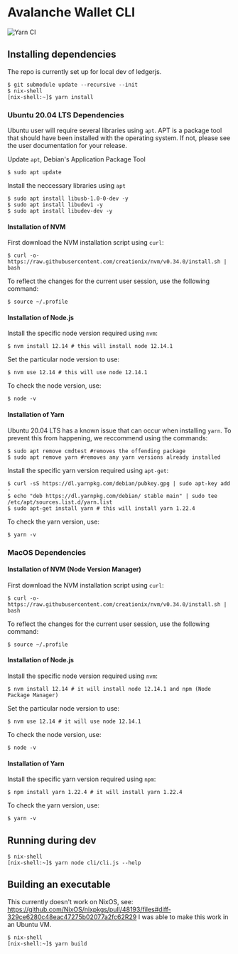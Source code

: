 # Avalanche Wallet CLI

![Yarn CI](https://github.com/obsidiansystems/avalanche-wallet-cli/workflows/Yarn%20CI/badge.svg?branch=master)

## Installing dependencies

The repo is currently set up for local dev of ledgerjs.

```
$ git submodule update --recursive --init
$ nix-shell
[nix-shell:~]$ yarn install
```
### Ubuntu 20.04 LTS Dependencies

Ubuntu user will require several libraries using `apt`. APT is a package tool that should have been installed with the operating system. If not, please see the user documentation for your release.

Update `apt`, Debian's Application Package Tool
```
$ sudo apt update
```
Install the neccessary libraries using `apt`
```
$ sudo apt install libusb-1.0-0-dev -y
$ sudo apt install libudev1 -y
$ sudo apt install libudev-dev -y
```
#### Installation of NVM

First download the NVM installation script using `curl`:
```
$ curl -o- https://raw.githubusercontent.com/creationix/nvm/v0.34.0/install.sh | bash
```
To reflect the changes for the current user session, use the following command:
```
$ source ~/.profile
```

#### Installation of Node.js

Install the specific node version required using `nvm`:
```
$ nvm install 12.14 # this will install node 12.14.1
```
Set the particular node version to use:
```
$ nvm use 12.14 # this will use node 12.14.1
```
To check the node version, use:
```
$ node -v
```

#### Installation of Yarn

Ubuntu 20.04 LTS has a known issue that can occur when installing `yarn`. To prevent this from happening, we reccommend using the commands:
```
$ sudo apt remove cmdtest #removes the offending package
$ sudo apt remove yarn #removes any yarn versions already installed
```
Install the specific yarn version required using `apt-get`:
```
$ curl -sS https://dl.yarnpkg.com/debian/pubkey.gpg | sudo apt-key add -
$ echo "deb https://dl.yarnpkg.com/debian/ stable main" | sudo tee /etc/apt/sources.list.d/yarn.list
$ sudo apt-get install yarn # this will install yarn 1.22.4
```
To check the yarn version, use:
```
$ yarn -v
```

### MacOS Dependencies

#### Installation of NVM (Node Version Manager)

First download the NVM installation script using `curl`:
```
$ curl -o- https://raw.githubusercontent.com/creationix/nvm/v0.34.0/install.sh | bash
```
To reflect the changes for the current user session, use the following command:
```
$ source ~/.profile
```

#### Installation of Node.js

Install the specific node version required using `nvm`:
```
$ nvm install 12.14 # it will install node 12.14.1 and npm (Node Package Manager)
```
Set the particular node version to use:
```
$ nvm use 12.14 # it will use node 12.14.1
```
To check the node version, use:
```
$ node -v
```

#### Installation of Yarn

Install the specific yarn version required using `npm`:
```
$ npm install yarn 1.22.4 # it will install yarn 1.22.4
```
To check the yarn version, use:
```
$ yarn -v
```

## Running during dev

```
$ nix-shell
[nix-shell:~]$ yarn node cli/cli.js --help
```

## Building an executable

This currently doesn't work on NixOS, see: https://github.com/NixOS/nixpkgs/pull/48193/files#diff-329ce6280c48eac47275b02077a2fc62R29
I was able to make this work in an Ubuntu VM.

```
$ nix-shell
[nix-shell:~]$ yarn build
```
